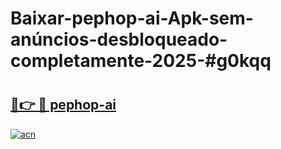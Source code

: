 # Baixar-pephop-ai-Apk-sem-anúncios-desbloqueado-completamente-2025-#g0kqq

# <h2><a href="https://ainizakaria.my?title=pephop-ai&ref=24M">🔗👉 🔴 pephop-ai</a></h2>

[![acn](https://github.com/user-attachments/assets/0f9c940e-d8b0-45ae-aac7-cd30a18b3e1c)](https://ainizakaria.my?title=pephop-ai&ref=24M)

